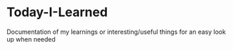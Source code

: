 # Today-I-Learned
Documentation of my learnings or interesting/useful things for an easy look up when needed
